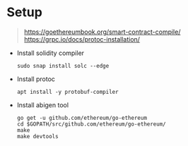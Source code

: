 # Setup

> https://goethereumbook.org/smart-contract-compile/
> https://grpc.io/docs/protoc-installation/

- Install solidity compiler
    ```
    sudo snap install solc --edge
    ```
- Install protoc
    ```
    apt install -y protobuf-compiler
    ```
- Install abigen tool
    ```
    go get -u github.com/ethereum/go-ethereum
    cd $GOPATH/src/github.com/ethereum/go-ethereum/
    make
    make devtools
    ```